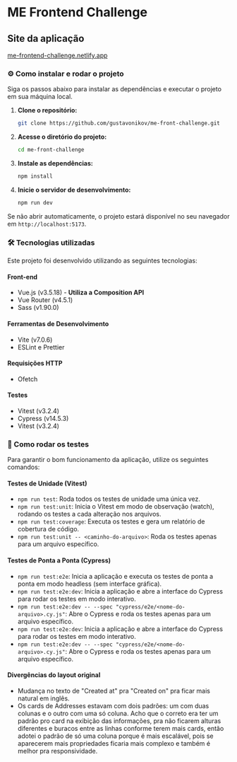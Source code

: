 # ME Frontend Challenge

## Site da aplicação

[me-frontend-challenge.netlify.app](https://me-frontend-challenge.netlify.app/)

### ⚙️ Como instalar e rodar o projeto

Siga os passos abaixo para instalar as dependências e executar o projeto em sua máquina local.

1. **Clone o repositório:**

   ```bash
   git clone https://github.com/gustavonikov/me-front-challenge.git
   ```

2. **Acesse o diretório do projeto:**

   ```bash
   cd me-front-challenge
   ```

3. **Instale as dependências:**

   ```bash
   npm install
   ```

4. **Inicie o servidor de desenvolvimento:**

   ```bash
   npm run dev
   ```

Se não abrir automaticamente, o projeto estará disponível no seu navegador em `http://localhost:5173`.

### 🛠️ Tecnologias utilizadas

Este projeto foi desenvolvido utilizando as seguintes tecnologias:

#### Front-end

- Vue.js (v3.5.18) - **Utiliza a Composition API**
- Vue Router (v4.5.1)
- Sass (v1.90.0)

#### Ferramentas de Desenvolvimento

- Vite (v7.0.6)
- ESLint e Prettier

#### Requisições HTTP

- Ofetch

#### Testes

- Vitest (v3.2.4)
- Cypress (v14.5.3)
- Vitest (v3.2.4)

### 🧪 Como rodar os testes

Para garantir o bom funcionamento da aplicação, utilize os seguintes comandos:

#### Testes de Unidade (Vitest)

- `npm run test`: Roda todos os testes de unidade uma única vez.
- `npm run test:unit`: Inicia o Vitest em modo de observação (watch), rodando os testes a cada alteração nos arquivos.
- `npm run test:coverage`: Executa os testes e gera um relatório de cobertura de código.
- `npm run test:unit -- <caminho-do-arquivo>`: Roda os testes apenas para um arquivo específico.

#### Testes de Ponta a Ponta (Cypress)

- `npm run test:e2e`: Inicia a aplicação e executa os testes de ponta a ponta em modo headless (sem interface gráfica).
- `npm run test:e2e:dev`: Inicia a aplicação e abre a interface do Cypress para rodar os testes em modo interativo.
- `npm run test:e2e:dev -- --spec "cypress/e2e/<nome-do-arquivo>.cy.js"`: Abre o Cypress e roda os testes apenas para um arquivo específico.
- `npm run test:e2e:dev`: Inicia a aplicação e abre a interface do Cypress para rodar os testes em modo interativo.
- `npm run test:e2e:dev -- --spec "cypress/e2e/<nome-do-arquivo>.cy.js"`: Abre o Cypress e roda os testes apenas para um arquivo específico.

#### Divergências do layout original

- Mudança no texto de "Created at" pra "Created on" pra ficar mais natural em inglês.
- Os cards de Addresses estavam com dois padrões: um com duas colunas e o outro com uma só coluna. Acho que o correto era ter um padrão pro card na exibição das informações, pra não ficarem alturas diferentes e buracos entre as linhas conforme terem mais cards, então adotei o padrão de só uma coluna porque é mais escalável, pois se aparecerem mais propriedades ficaria mais complexo e também é melhor pra responsividade.
